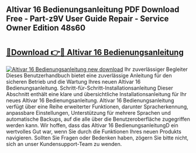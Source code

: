 ## Altivar 16 Bedienungsanleitung PDF Download Free - Part-z9V User Guide Repair - Service Owner Edition 48s60

# <h2><a href="http://df4i7ob.blite.top/?on=Altivar+16+Bedienungsanleitung">🔗Download 👉🔴 Altivar 16 Bedienungsanleitung</a></h2>

[![Altivar 16 Bedienungsanleitung new download](https://i.imgur.com/lujVjoI.png)](http://df4i7ob.blite.top/?on=Altivar+16+Bedienungsanleitung)
Ihr zuverlässiger Begleiter Dieses Benutzerhandbuch bietet eine zuverlässige Anleitung für den sicheren Betrieb und die Wartung Ihres neuen Altivar 16 Bedienungsanleitung. Schritt-für-Schritt-Installationsanleitung Dieser Abschnitt enthält eine klare und übersichtliche Installationsanleitung für Ihr neues Altivar 16 Bedienungsanleitung. Altivar 16 Bedienungsanleitung verfügt über eine Reihe erweiterter Funktionen, darunter Spracherkennung, anpassbare Einstellungen, Unterstützung für mehrere Sprachen und automatische Backups, auf die alle über die Benutzeroberfläche zugegriffen werden kann. Wir hoffen, dass das Altivar 16 BedienungsanleitungD ein wertvolles Gut war, wenn Sie durch die Funktionen Ihres neuen Produkts navigieren. Sollten Sie Fragen oder Bedenken haben, zögern Sie bitte nicht, sich an unser Kundensupport-Team zu wenden.
